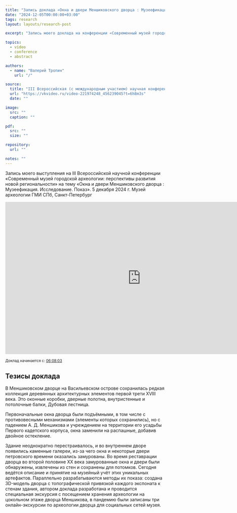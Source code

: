 ```yaml
---
title: "Запись доклада «Окна и двери Меншиковского дворца : Музеефикация. Исследование. Показ» на конференции «Современный музей городской археологии» — 2024"
date: "2024-12-05T00:00:00+03:00"
tags: research
layout: layouts/research-post

excerpt: "Запись моего доклада на конференции «Современный музей городской археологии: перспективы развития новой региональности» 5 декабря 2024 г. в Музее археологии ГМИ СПб, Санкт-Петербург"

topics:
  - video
  - conference
  - abstract

authors:
  - name: "Валерий Тропин"
    url: "/"

source:
  title: "III Всероссийская (с международным участием) научная конференция «Современный музей городской археологии: перспективы развития новой региональности». 5—6 декабря 2024 г. Конференц-зал Музея археологии ГМИ СПб в Петропавловской крепости"
  url: "https://vkvideo.ru/video-221974248_456239045?t=6h8m3s"
  date: ""

image:
  src: ""
  caption: ""

pdf:
  src: ""
  size: ""

repository:
  url: ""

notes: ""
---
```


Запись моего выступления на III Всероссийской научной конференции «Современный музей городской археологии: перспективы развития новой региональности» на тему «Окна и двери Меншиковского дворца : Музеефикация. Исследование. Показ». 5 декабря 2024 г. Музей археологии ГМИ СПб, Санкт-Петербург

<div class="video-frame">
<iframe src="https://vkvideo.ru/video_ext.php?oid=-221974248&id=456239045&hd=2" width="853" height="480" allow="autoplay; encrypted-media; fullscreen; picture-in-picture; screen-wake-lock;" frameborder="0" allowfullscreen></iframe>
</div>

<small>Доклад начинается с: <a href="https://vkvideo.ru/video-221974248_456239045?t=6h8m3s">06:08:03</a></small>

## Тезисы доклада

В Меншиковском дворце на Васильевском острове сохранилась редкая коллекция деревянных архитектурных элементов первой трети XVIII века. Это оконные коробки, дверные полотна, внутристенные и потолочные балки, Дубовая лестница.

Первоначальные окна дворца были подъёмными, в том числе с противовесными механизмами (элементы которых сохранились), но с падением А. Д. Меншикова и учреждением на территории его усадьбы Первого кадетского корпуса, окна заменили на распашные, добавив двойное остекление.

Здание неоднократно перестраивалось, и во внутреннем дворе появились каменные галереи, из-за чего окна и некоторые двери петровского времени оказались замурованы. Во время реставрации дворца во второй половине XX века замурованные окна и двери были обнаружены, извлечены из стен и сохранены для потомков.
Сегодня ведётся описание и принятие на музейный учёт этих уникальных артефактов. Параллельно разрабатываются методы их показа: создана 3D-модель дворца с топографической привязкой каждого экспоната к стенам здания, автором доклада разработана и проводится специальная экскурсия с посещением хранения археологии на цокольном этаже дворца Меншикова, в пандемию были записаны три онлайн-экскурсии по археологии дворца для социальных сетей музея.
